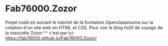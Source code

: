 # Fab76000.Zozor

Projet codé en suivant le tutoriel de la formation Openclassrooms sur la création d'un site web en HTML et CSS.
Pour voir le blog fictif de voyage de la mascotte Zozor ^^ c'est par ici:  https://fab76000.github.io/Fab76000.Zozor/
